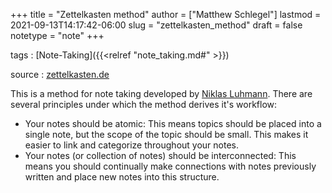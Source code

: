 +++
title = "Zettelkasten method"
author = ["Matthew Schlegel"]
lastmod = 2021-09-13T14:17:42-06:00
slug = "zettelkasten_method"
draft = false
notetype = "note"
+++

tags
: [Note-Taking]({{<relref "note_taking.md#" >}})

source
: [zettelkasten.de](https://zettelkasten.de)

This is a method for note taking developed by [Niklas Luhmann](https://en.wikipedia.org/wiki/Niklas%5FLuhmann). There are several principles under which the method derives it's workflow:

-   Your notes should be atomic: This means topics should be placed into a single note, <span class="underline">but</span> the scope of the topic should be small. This makes it easier to link and categorize throughout your notes.
-   Your notes (or collection of notes) should be interconnected: This means you should continually make connections with notes previously written and place new notes into this structure.
